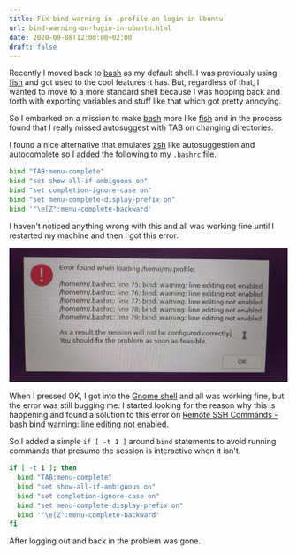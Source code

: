 ```yaml
---
title: Fix bind warning in .profile on login in Ubuntu
url: bind-warning-on-login-in-ubuntu.html
date: 2020-09-08T12:00:00+02:00
draft: false
---
```


Recently I moved back to [bash](https://www.gnu.org/software/bash/) as my 
default shell. I was previously using [fish](https://fishshell.com/) and got 
used to the cool features it has. But, regardless of that, I wanted to move to 
a more standard shell because I was hopping back and forth with exporting 
variables and stuff like that which got pretty annoying.

So I embarked on a mission to make [bash](https://www.gnu.org/software/bash/) 
more like [fish](https://fishshell.com/) and in the process found that I really
missed autosuggest with TAB on changing directories.

I found a nice alternative that emulates [zsh](http://zsh.sourceforge.net/) 
like autosuggestion and autocomplete so I added the following to my `.bashrc` 
file.

```bash
bind "TAB:menu-complete"
bind "set show-all-if-ambiguous on"
bind "set completion-ignore-case on"
bind "set menu-complete-display-prefix on"
bind '"\e[Z":menu-complete-backward'
```

I haven't noticed anything wrong with this and all was working fine until I 
restarted my machine and then I got this error.

![Profile bind error](/assets/profile-bind-error/error.jpg)

When I pressed OK, I got into the [Gnome shell](https://wiki.gnome.org/Projects/GnomeShell) 
and all was working fine, but the error was still bugging me. I started looking 
for the reason why this is happening and found a solution to this error on
[Remote SSH Commands - bash bind warning: line editing not enabled](https://superuser.com/a/892682).

So I added a simple `if [ -t 1 ]` around `bind` statements to avoid running
commands that presume the session is interactive when it isn't.

```bash
if [ -t 1 ]; then
  bind "TAB:menu-complete"
  bind "set show-all-if-ambiguous on"
  bind "set completion-ignore-case on"
  bind "set menu-complete-display-prefix on"
  bind '"\e[Z":menu-complete-backward'
fi
```

After logging out and back in the problem was gone.

